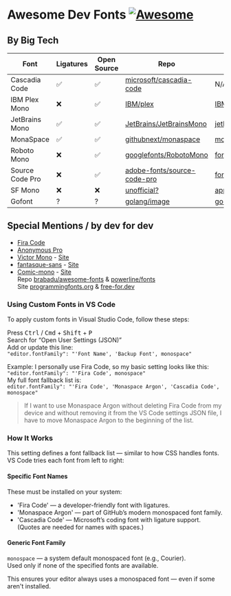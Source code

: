# Awesome  Dev Fonts [![Awesome](https://awesome.re/badge.svg)](https://awesome.re)

## By Big Tech
| Font            | Ligatures | Open Source | Repo                              | Official Site |
| --------------- | --------- | ----------- | --------------------------------- | -------------- |
| Cascadia Code   | ✅         | ✅           | [microsoft/cascadia-code](https://github.com/microsoft/cascadia-code)             |  N/A |
| IBM Plex Mono   | ❌         | ✅           | [IBM/plex](https://github.com/IBM/plex) | [IBM/plex](https://github.com/IBM/plex) | [ibm.com](https://www.ibm.com/plex) |
| JetBrains Mono  | ✅         | ✅           | [JetBrains/JetBrainsMono](https://github.com/JetBrains/JetBrainsMono)             | [jetbrains.com](https://jetbrains.com/mono) |
| MonaSpace       | ✅         | ✅           | [githubnext/monaspace](https://github.com/githubnext/monaspace)                   | [monaspace.githubnext.com](https://monaspace.githubnext.com)
| Roboto Mono     | ❌         | ✅           | [googlefonts/RobotoMono](https://github.com/googlefonts/RobotoMono)               | [fonts.google.com](https://fonts.google.com/specimen/Roboto+Mono) |
| Source Code Pro | ❌         | ✅           | [adobe-fonts/source-code-pro](https://github.com/adobe-fonts/source-code-pro)     | [fonts.adobe.com](https://fonts.adobe.com/fonts/source-code-pro) |
| SF Mono         | ❌         | ❌           | [unofficial?](https://github.com/supercomputra/SF-Mono-Font)                      | [apple.com](https://developer.apple.com/fonts/) | 
| Gofont          | ?          | ?             | [golang/image](https://github.com/golang/image/tree/master/font/gofont/ttfs)      | [go.dev](https://go.dev/blog/go-fonts) | 

## Special Mentions / by dev for dev
<!-- | Fira Code       | ✅         | ✅           | [tonsky/FiraCode](https://github.com/tonsky/FiraCode)   | N/A |  -->
- [Fira Code](https://github.com/tonsky/FiraCode)
- [Anonymous Pro](https://www.marksimonson.com/fonts/view/anonymous/)
- [Victor Mono](https://github.com/rubjo/victor-mono) -  [Site](https://rubjo.github.io/victor-mono/)
- [fantasque-sans](https://github.com/belluzj/fantasque-sans) - [Site](https://fontlibrary.org/en/font/fantasque-sans-mono)
- [Comic-mono](https://github.com/dtinth/comic-mono-font) - [Site](https://dtinth.github.io/comic-mono-font/)  
Repo  [brabadu/awesome-fonts](https://github.com/brabadu/awesome-fonts) & [powerline/fonts](https://github.com/powerline/fonts)  
Site  [programmingfonts.org](https://www.programmingfonts.org/)  & [free-for.dev](https://free-for.dev/#/?id=font)

### Using Custom Fonts in VS Code
To apply custom fonts in Visual Studio Code, follow these steps:

Press <kbd>Ctrl</kbd> / <kbd>Cmd</kbd> + <kbd>Shift</kbd> + <kbd>P</kbd>  
Search for “Open User Settings (JSON)”  
Add or update this line:  
`"editor.fontFamily": "'Font Name', 'Backup Font', monospace"`  

Example:
I personally use Fira Code, so my basic setting looks like this:  
`"editor.fontFamily": "'Fira Code', monospace"`  
My full font fallback list is:  
`editor.fontFamily": "'Fira Code', 'Monaspace Argon', 'Cascadia Code', monospace"`  
> If I want to use Monaspace Argon without deleting Fira Code from my device and without removing it from the VS Code settings JSON file, I have to move Monaspace Argon to the beginning of the list.

### How It Works
This setting defines a font fallback list — similar to how CSS handles fonts. VS Code tries each font from left to right:

#### Specific Font Names  
These must be installed on your system:  
- 'Fira Code' — a developer-friendly font with ligatures.  
- 'Monaspace Argon' — part of GitHub’s modern monospaced font family.  
- 'Cascadia Code' — Microsoft’s coding font with ligature support.  
(Quotes are needed for names with spaces.)

#### Generic Font Family

`monospace` — a system default monospaced font (e.g., Courier).  
Used only if none of the specified fonts are available.  

This ensures your editor always uses a monospaced font — even if some aren't installed.

